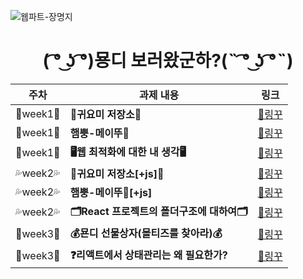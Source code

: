 ![웹파트-장명지](https://user-images.githubusercontent.com/79238676/227775976-6d5d0594-d342-465b-94d8-35239bae3b6e.png)

<div align=center>
  
  <h1>
    ( ͡° ͜ʖ ͡°)묭디 보러왔군하?(˵ ͡° ͜ʖ ͡°˵)
  </h1>
  
</div>

<div align=center>

  |주차|과제 내용|링크|
|------|---|---|
|💛week1💛|**🌱귀요미 저장소🌱**|[🔗링꾸](https://github.com/GO-SOPT-WEB/MyungJiJANG/pull/1)|
|💛week1💛|**햄뿡-메이뚜💨**|[🔗링꾸](https://github.com/GO-SOPT-WEB/MyungJiJANG/pull/2)|
|💛week1💛|**🖥웹 최적화에 대한 내 생각🖥️**|[🔗링꾸](https://github.com/GO-SOPT-WEB/MyungJiJANG/pull/3)|
|💦week2💦|**🌱귀요미 저장소[+js]🌱**|[🔗링꾸](https://github.com/GO-SOPT-WEB/MyungJiJANG/pull/6)|
|💦week2💦|**햄뿡-메이뚜💨[+js]**|[🔗링꾸](https://github.com/GO-SOPT-WEB/MyungJiJANG/pull/5)|
|💦week2💦|**🗂️React 프로젝트의 폴더구조에 대하여🗂️**|[🔗링꾸](https://github.com/GO-SOPT-WEB/MyungJiJANG/pull/4)|
|💸week3💸|**💰묜디 선물상자(몰티즈를 찾아라)💰**|[🔗링꾸](https://github.com/GO-SOPT-WEB/MyungJiJANG/pull/7)|
|💸week3💸|**❓리액트에서 상태관리는 왜 필요한가?**|[🔗링꾸](https://github.com/GO-SOPT-WEB/MyungJiJANG/pull/8)|
</div>
